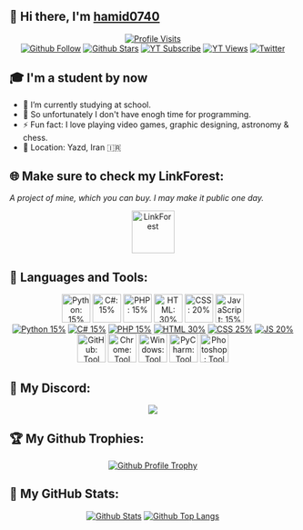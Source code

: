 ## 👋 Hi there, I'm [hamid0740](https://hamid0740.neocities.org)
<p align="center">
  <a href="#-hi-there-im-hamid0740"><img src="https://komarev.com/ghpvc/?username=hamid0740&label=Profile%20Visits&color=blueviolet&style=flat" alt="Profile Visits"/></a>
  <br/>
  <a href="https://github.com/hamid0740"><img src="https://img.shields.io/github/followers/hamid0740?color=green&label=Follow&logo=Github&logoColor=white&style=flat" alt="Github Follow"/></a>
  <a href="https://github.com/hamid0740"><img src="https://img.shields.io/github/stars/hamid0740?color=green&label=Stars&logo=Github&logoColor=white&style=flat&affiliations=OWNER%2CCOLLABORATOR" alt="Github Stars"/></a>
  <a href="https://youtube.com/channel/UCl2qEi3atJzXb0JA7KD_PMg"><img src="https://img.shields.io/youtube/channel/subscribers/UCl2qEi3atJzXb0JA7KD_PMg?color=orange&label=Subscribe&logo=Youtube&logoColor=red&style=flat" alt="YT Subscribe"/></a>
  <a href="https://youtube.com/channel/UCl2qEi3atJzXb0JA7KD_PMg"><img src="https://img.shields.io/youtube/channel/views/UCl2qEi3atJzXb0JA7KD_PMg?color=orange&label=Views&logo=Youtube&logoColor=red&style=flat" alt="YT Views"/></a>
  <a href="https://twitter.com/intent/follow?screen_name=hamid0740"><img src="https://img.shields.io/twitter/follow/hamid0740?color=08a0e9&label=Follow&logo=Twitter&style=flat" alt="Twitter"/></a>
</p>

## 🎓 I'm a student by now
- 💊 I’m currently studying at school.
- 🔭 So unfortunately I don't have enogh time for programming.
- ⚡ Fun fact: I love playing video games, graphic designing, astronomy & chess.
- 📍 Location: Yazd, Iran :iran:

## 🌐 Make sure to check my LinkForest:
_A project of mine, which you can buy. I may make it public one day._
<p align="center"><a href="https://hamid0740.neocities.org" target="_blank"><img src="https://hamid0740.neocities.org/logo.png" alt="LinkForest" height="75"></a></p>

## 🧰 Languages and Tools:
<p align="center">
  <a href="#-languages-and-tools" target="_blank"><img title="Python: 15%" src='https://cdn.jsdelivr.net/gh/devicons/devicon/icons/python/python-original.svg' alt="Python: 15%" height="50"></a>
  <a href="#-languages-and-tools" target="_blank"><img title="C#: 15%" src='https://cdn.jsdelivr.net/gh/devicons/devicon/icons/csharp/csharp-original.svg' alt="C#: 15%" height="50"></a>
  <a href="#-languages-and-tools" target="_blank"><img title="PHP: 15%" src='https://cdn.jsdelivr.net/gh/devicons/devicon/icons/php/php-original.svg' alt="PHP: 15%" height="50"></a>
  <a href="#-languages-and-tools" target="_blank"><img title="HTML: 30%" src='https://cdn.jsdelivr.net/gh/devicons/devicon/icons/html5/html5-original.svg' alt="HTML: 30%" height="50"></a>
  <a href="#-languages-and-tools" target="_blank"><img title="CSS: 25%" src='https://cdn.jsdelivr.net/gh/devicons/devicon/icons/css3/css3-original.svg' alt="CSS: 20%" height="50"></a>
  <a href="#-languages-and-tools" target="_blank"><img title="JavaScript: 20%" src='https://cdn.jsdelivr.net/gh/devicons/devicon/icons/javascript/javascript-original.svg' alt="JavaScript: 15%" height="50"></a>
</br>
  <a href="#-languages-and-tools"><img title="Python: 15%" src="https://img.shields.io/badge/-15%25-orange?logo=python&logoColor=blue&style=flat" alt="Python 15%"/></a>
  <a href="#-languages-and-tools"><img title="C#: 15%" src="https://img.shields.io/badge/-15%25-orange?logo=csharp&logoColor=purple&style=flat" alt="C# 15%"/></a>
  <a href="#-languages-and-tools"><img title="PHP: 15%" src="https://img.shields.io/badge/-15%25-orange?logo=php&logoColor=blue&style=flat" alt="PHP 15%"/></a>
  <a href="#-languages-and-tools"><img title="HTML: 30%" src="https://img.shields.io/badge/-30%25-yellowgreen?logo=html5&logoColor=red&style=flat" alt="HTML 30%"/></a>
  <a href="#-languages-and-tools"><img title="CSS: 25%" src="https://img.shields.io/badge/-25%25-yellow?logo=css3&logoColor=lightblue&style=flat" alt="CSS 25%"/></a>
  <a href="#-languages-and-tools"><img title="JavaScript: 20%" src="https://img.shields.io/badge/-20%25-yellow?logo=javascript&logoColor=black&style=flat" alt="JS 20%"/></a>
</br>
  <a href="#-languages-and-tools" target="_blank"><img title="GitHub: Tool" src='https://cdn.jsdelivr.net/gh/devicons/devicon/icons/github/github-original.svg' alt="GitHub: Tool" height="50"></a>
  <a href="#-languages-and-tools" target="_blank"><img title="Chrome: Tool" src='https://cdn.jsdelivr.net/gh/devicons/devicon/icons/chrome/chrome-original.svg' alt="Chrome: Tool" height="50"></a>
  <a href="#-languages-and-tools" target="_blank"><img title="Windows: Tool" src='https://cdn.jsdelivr.net/gh/devicons/devicon/icons/windows8/windows8-original.svg' alt="Windows: Tool" height="50"></a>
  <a href="#-languages-and-tools" target="_blank"><a href="#-languages-and-tools" target="_blank"><img title="PyCharm: Tool" src='https://cdn.jsdelivr.net/gh/devicons/devicon/icons/pycharm/pycharm-original.svg' alt="PyCharm: Tool" height="50"></a>
  <a href="#-languages-and-tools" target="_blank"><img title="Photoshop: Tool" src='https://cdn.jsdelivr.net/gh/devicons/devicon/icons/photoshop/photoshop-line.svg' alt="Photoshop: Tool" height="50"></a>
</p>

## 👻 My Discord:
<p align="center">
  <a href="#-my-discord"><img src="https://discord.c99.nl/widget/theme-2/482544692567998466.png"/></a>
</p>

## 🏆 My Github Trophies:
<p align="center">
  <a href="#-my-github-trophies"><img src="https://github-profile-trophy.vercel.app/?username=hamid0740&theme=radical" alt="Github Profile Trophy"/></a>
</p>

## 💾 My GitHub Stats:
<p align="center">
  <a href="#-my-github-stats"><img src="https://github-readme-stats.vercel.app/api?username=hamid0740&show_icons=true&theme=radical&locale=en" alt="Github Stats"/></a>
  <a href="#-my-github-stats"><img src="https://github-readme-stats.vercel.app/api/top-langs?username=hamid0740&show_icons=true&theme=radical&locale=en&layout=compact" alt="Github Top Langs"/></a>
</p>
